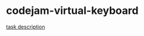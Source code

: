# codejam-virtual-keyboard

[task description](https://github.com/rolling-scopes-school/tasks/blob/master/tasks/codejam-virtual-keyboard.md)